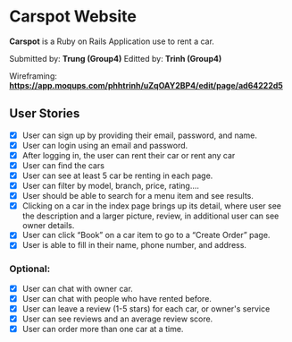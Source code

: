 # Carspot Website

**Carspot** is a Ruby on Rails Application use to rent a car.

Submitted by: **Trung (Group4)**
Editted by: **Trinh (Group4)**

Wireframing: **https://app.moqups.com/phhtrinh/uZqOAY2BP4/edit/page/ad64222d5**

## User Stories
* [x] User can sign up by providing their email, password, and name.
* [x] User can login using an email and password.
* [x]  After logging in, the user can rent their car or rent any car
* [x] User can find the cars
* [x] User can see at least 5 car be renting in each page.
* [x] User can filter by model, branch, price, rating....
* [x] User should be able to search for a menu item and see results.
* [x] Clicking on a car in the index page brings up its detail, where user see the description and a larger picture, review, in additional user can see owner details.
* [x] User can click “Book” on a car item to go to a “Create Order” page.
* [x] User is able to fill in their name, phone number, and address.
### Optional:

* [x] User can chat with owner car.
* [x] User can chat with people who have rented before.
* [x] User can leave a review (1-5 stars) for each car, or owner's service
* [x] User can see reviews and an average review score.
* [x] User can order more than one car at a time.
